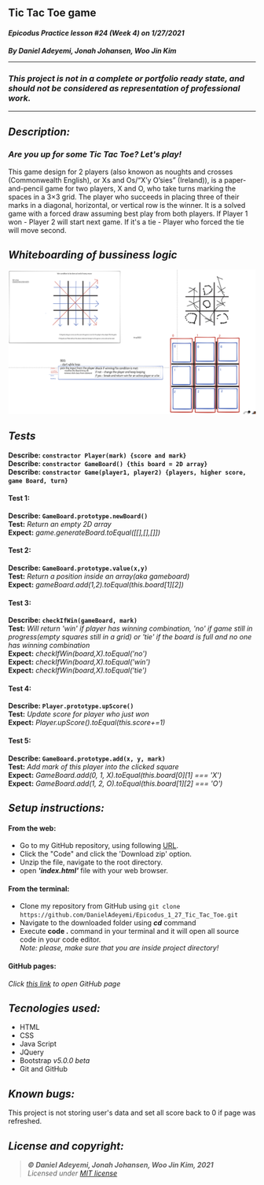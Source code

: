## Tic Tac Toe game
#### *Epicodus Practice lesson #24 (Week 4) on 1/27/2021*
***By Daniel Adeyemi, Jonah Johansen,  Woo Jin Kim***
___
### *This project is not in a complete or portfolio ready state, and should not be considered as representation of professional work.*
---
## *Description:*
### *Are you up for some Tic Tac Toe? Let's play!* 
This game design for 2 players (also knowon as noughts and crosses (Commonwealth English), or Xs and Os/“X’y O’sies” (Ireland)), is a paper-and-pencil game for two players, X and O, who take turns marking the spaces in a 3×3 grid. The player who succeeds in placing three of their marks in a diagonal, horizontal, or vertical row is the winner. It is a solved game with a forced draw assuming best play from both players. If Player 1 won - Player 2 will start next game. If it's a tie - Player who forced the tie will move second.

## *Whiteboarding of bussiness logic*
![img](img/whiteboard.png)

## *Tests*

**Describe: `constractor Player(mark) {score and mark}`**      
**Describe: `constractor GameBoard() {this board = 2D array}`**   
**Describe: `constractor Game(player1, player2) {players, higher score, game Board, turn}`**      

#### Test 1:
**Describe: `GameBoard.prototype.newBoard()`**   
**Test:** *Return an empty 2D array*   
**Expect:** *game.generateBoard.toEqual([[],[],[]])* 
#### Test 2:  
**Describe: `GameBoard.prototype.value(x,y)`**    
**Test:** *Return a position inside an array(aka gameboard)*     
**Expect:** *gameBoard.add(1,2).toEqual(this.board[1][2])* 
#### Test 3:
**Describe: `checkIfWin(gameBoard, mark)`**   
**Test:** *Will return 'win' if player has winning combination, 'no' if game still in progress(empty squares still in a grid) or 'tie' if the board is full and no one has winning combination*   
**Expect:** *checkIfWin(board,X).toEqual('no')*   
**Expect:** *checkIfWin(board,X).toEqual('win')*   
**Expect:** *checkIfWin(board,X).toEqual('tie')*   
#### Test 4:
**Describe: `Player.prototype.upScore()`**   
**Test:** *Update score for player who just won*   
**Expect:** *Player.upScore().toEqual(this.score+=1)* 
#### Test 5:   
**Describe: `GameBoard.prototype.add(x, y, mark)`**   
**Test:** *Add mark of this player into the clicked square*      
**Expect:** *GameBoard.add(0, 1, X).toEqual(this.board[0][1] === 'X')*    
**Expect:** *GameBoard.add(1, 2, O).toEqual(this.board[1][2] === 'O')* 
## *Setup instructions:*
#### From the web:
* Go to my GitHub repository, using following [URL](https://github.com/DanielAdeyemi/Epicodus_1_27_Tic_Tac_Toe.git).
* Click the "Code" and click the 'Download zip' option.
* Unzip the file, navigate to the root directory.
* open ***'index.html'*** file with your web browser.
#### From the terminal: 
* Clone my repository from GitHub using `git clone https://github.com/DanielAdeyemi/Epicodus_1_27_Tic_Tac_Toe.git`
* Navigate to the downloaded folder using ***cd*** command
* Execute **code .** command in your terminal and it will open all source code in your code editor.    
*Note: please, make sure that you are inside project directory!*
#### GitHub pages:
*Click [this link](https://danieladeyemi.github.io/Epicodus_1_27_Tic_Tac_Toe) to open GitHub page*

## *Tecnologies used:*
* HTML
* CSS
* Java Script
* JQuery
* Bootstrap *v5.0.0 beta*
* Git and GitHub

## *Known bugs:*
This project is not storing user's data and set all score back to 0 if page was refreshed.

## *License and copyright:*

> ***© Daniel Adeyemi, Jonah Johansen,  Woo Jin Kim, 2021***   
> *Licensed under [MIT license](https://mit-license.org/)*